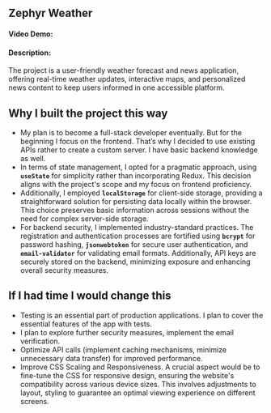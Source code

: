 ## Zephyr Weather
#### Video Demo:  <URL WILL BE HERE>
#### Description:
 The project is a user-friendly weather forecast and news application, offering real-time weather updates, interactive maps, and personalized news content to keep users informed in one accessible platform.
## Why I built the project this way
- My plan is to become a full-stack developer eventually. But for the beginning I focus on the frontend. That’s why I decided to use existing APIs rather to create a custom server. I have basic backend knowledge as well.
- In terms of state management, I opted for a pragmatic approach, using **`useState`** for simplicity rather than incorporating Redux. This decision aligns with the project's scope and my focus on frontend proficiency.
- Additionally, I employed **`localStorage`** for client-side storage, providing a straightforward solution for persisting data locally within the browser. This choice preserves basic information across sessions without the need for complex server-side storage.
- For backend security, I implemented industry-standard practices. The registration and authentication processes are fortified using **`bcrypt`** for password hashing, **`jsonwebtoken`** for secure user authentication, and **`email-validator`** for validating email formats. Additionally, API keys are securely stored on the backend, minimizing exposure and enhancing overall security measures.
## If I had time I would change this
- Testing is an essential part of production applications. I plan to cover the essential features of the app with tests.
- I plan to explore further security measures, implement the email verification.
- Optimize API calls (implement caching mechanisms, minimize unnecessary data transfer) for improved performance.
- Improve CSS Scaling and Responsiveness. A crucial aspect would be to fine-tune the CSS for responsive design, ensuring the website's compatibility across various device sizes. This involves adjustments to layout, styling to guarantee an optimal viewing experience on different screens.
  
